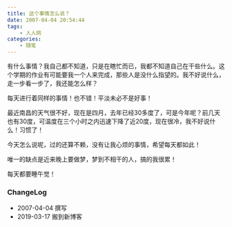 ```yaml
---
title: 这个事情怎么说？
date: 2007-04-04 20:54:44
tags:
    - 人人网
categories:
    - 随笔
---
```



<!--more-->

有什么事情？我自己都不知道，只是在瞎忙而已，我都不知道自己在干些什么。这个学期的作业有可能要我一个人来完成，那些人是没什么指望的。我不好说什么，走一步看一步了，我还能怎么样？

每天进行着同样的事情！也不错！平淡未必不是好事！

最近南昌的天气很不好，现在是四月，去年已经30多度了，可是今年呢？前几天也有30度，可温度在三个小时之内迅速下降了近20度，现在很冷，我不好说什么！习惯了！

今天怎么说呢，过的还算不赖，没有让我心烦的事情，希望每天都如此！

唯一的缺点是近来晚上要做梦，梦到不相干的人，搞的我很累！

每天都要睡午觉！

### ChangeLog
- 2007-04-04 撰写
- 2019-03-17 搬到新博客
> 